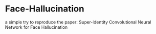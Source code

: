 # Face-Hallucination
a simple try to reproduce the paper: Super-Identity Convolutional Neural Network for Face Hallucination

